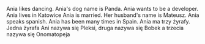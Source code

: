 Ania likes dancing.
Ania's dog name is Panda.
Ania wants to be a developer.
Ania lives in Katowice
Ania is married. Her husband's name is Mateusz.
Ania speaks spanish.
Ania has been many times in Spain.
Ania ma trzy żyrafy.
Jedna żyrafa Ani nazywa się Pleksi, druga nazywa się Bobek a trzecia nazywa się Onomatopeja